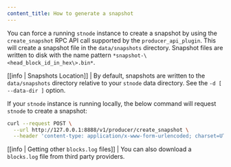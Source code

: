 ```yaml
---
content_title: How to generate a snapshot
---
```


You can force a running `stnode` instance to create a snapshot by using the `create_snapshot` RPC API call supported by the `producer_api_plugin`. This will create a snapshot file in the `data/snapshots` directory. Snapshot files are written to disk with the name pattern `*snapshot-\<head_block_id_in_hex\>.bin*`.

[[info | Snapshots Location]]
| By default, snapshots are written to the `data/snapshots` directory relative to your `stnode` data directory. See the `-d [ --data-dir ]` option.

If your `stnode` instance is running locally, the below command will request `stnode` to create a snapshot:

```sh
curl --request POST \
  --url http://127.0.0.1:8888/v1/producer/create_snapshot \
  --header 'content-type: application/x-www-form-urlencoded; charset=UTF-8'
```

[[info | Getting other `blocks.log` files]]
| You can also download a `blocks.log` file from third party providers.
